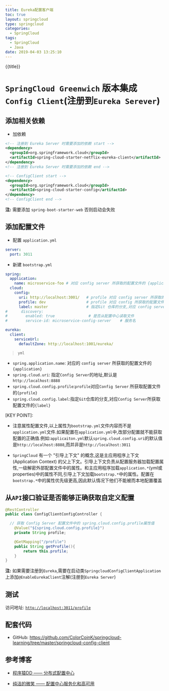 ```yaml
---
title: Eureka配置客户端
toc: true
layout: springcloud
type: springcloud
categories:
  - SpringCloud
tags:
  - SpringCloud
  - Java
date: 2019-04-03 13:25:10
---
```

{{title}}
<!-- more -->
# `SpringCloud Greenwich` 版本集成 `Config Client`(注册到`Eureka Serever`)   

## 添加相关依赖

- 加依赖 
  
```xml
<!-- 注册到 Eureka Server 时需要添加的依赖 start -->
<dependency>
  <groupId>org.springframework.cloud</groupId>
  <artifactId>spring-cloud-starter-netflix-eureka-client</artifactId>
</dependency>
<!-- 注册到 Eureka Server 时需要添加的依赖 end -->

<!-- ConfigClient start -->
<dependency>
  <groupId>org.springframework.cloud</groupId>
  <artifactId>spring-cloud-starter-config</artifactId>
</dependency>
<!-- ConfigClient end -->
``` 

**注:** 需要添加 `spring-boot-starter-web` 否则启动会失败

## 添加配置文件

- 配置 `application.yml`

```yaml
server:
  port: 3011
```

- 新建 `bootstrap.yml`

```yaml
spring:
  application:
    name: microservice-foo # 对应 config server 所获取的配置文件的 {application}
  cloud:
    config:
      uri: http://localhost:3001/   # profile 对应 config server 所获取的配置文件中的 {profile}
      profile: dev                  # profile 对应 config 所获取的配置文件中的 {profile}
      label: master                 # 指定Git 仓库的分支,对应 config server 所获取的配置文件的 {label}
#      discovery:
#        enabled: true               # 是否从配置中心读取文件
#        service-id: microservice-config-server    # 服务名

eureka:
  client:
    serviceUrl:
      defaultZone: http://localhost:1001/eureka/
```

> `yml`

  - `spring.application.name`: 对应的 `config server` 所获取的配置文件的 `{application}`
  - `spring.cloud.uri`: 指定`Config Server`的地址,默认是`http://localhost:8888`
  - `spring.cloud.config.profile`:`profile`对应`Config Server` 所获取配置文件的`{profile}`
  - `spring.cloud.config.label`:指定`Git`仓库的分支,对应`Config Server`所获取配置文件的`{label}`

[KEY POINT]:  

  - 注意属性配置文件,以上属性为`bootstrap.yml`文件内容而不是`application.yml`文件.如果配置在`application.yml`中,改部分配置就不能获取配置的正确值.例如:`applicaiton.yml`默认`spring.cloud.config.uri`的默认值是`http://localhost:8888`,而并非是`http://localhost:3011`
  
  - `SpringCloud` 有一个 "引导上下文" 的概念,这是主应用程序上下文(Application Context) 的父上下文。引导上下文负责从配置服务器加载配置属性,一级解密外部配置文件中的属性。和主应用程序加载`application.*`(yml或properties)中的属性不同,引导上下文加载`bootstrap.*`中的属性。配置在`bootstrap.*`中的属性优先级更高,因此默认情况下他们不能被而本地配置覆盖

## 从`API`接口验证是否能够正确获取自定义配置  

```java
@RestController
public class ConfigClientConfigController {

  // 获取 Config Server 配置文件中的 spring.cloud.config.profile属性值
	@Value("${spring.cloud.config.profile}")
	private String profile;

	@GetMapping("/profile")
	public String getProfile(){
		return this.profile;
	}
}
```

**注:** 如果需要注册到`Eureka`,需要在启动类`SpringcloudConfigClientApplication`上添加`@EnableEurekaClient`注解(注册到`Eureka Server`)

## 测试 

访问地址: <a href="http://127.0.0.1:3011/profile" target="_blank">`http://localhost:3011/profile`</a>

## 配套代码

* GitHub: https://github.com/ColorCoinK/springcloud-learning/tree/master/springcloud-config-client

## 参考博客

* <a href="http://blog.didispace.com/spring-cloud-starter-dalston-3/" target="_blank">程序猿DD —— 分布式配置中心</a>

* <a href="http://www.ityouknow.com/springcloud/2017/05/25/springcloud-config-eureka.html" target="_blank">纯洁的微笑 —— 配置中心服务化和高可用</a>
